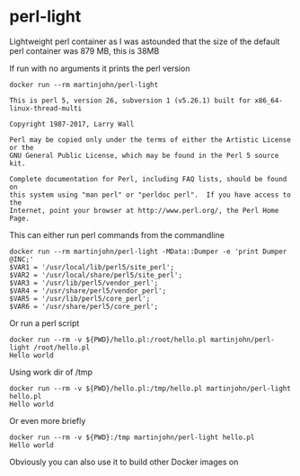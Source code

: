 # perl-light
Lightweight perl container as I was astounded that the size of the default perl container was 879 MB, this is 38MB

If run with no arguments it prints the perl version

    docker run --rm martinjohn/perl-light
    
    This is perl 5, version 26, subversion 1 (v5.26.1) built for x86_64-linux-thread-multi
    
    Copyright 1987-2017, Larry Wall
    
    Perl may be copied only under the terms of either the Artistic License or the
    GNU General Public License, which may be found in the Perl 5 source kit.
    
    Complete documentation for Perl, including FAQ lists, should be found on
    this system using "man perl" or "perldoc perl".  If you have access to the
    Internet, point your browser at http://www.perl.org/, the Perl Home Page.

This can either run perl commands from the commandline

    docker run --rm martinjohn/perl-light -MData::Dumper -e 'print Dumper @INC;'
    $VAR1 = '/usr/local/lib/perl5/site_perl';
    $VAR2 = '/usr/local/share/perl5/site_perl';
    $VAR3 = '/usr/lib/perl5/vendor_perl';
    $VAR4 = '/usr/share/perl5/vendor_perl';
    $VAR5 = '/usr/lib/perl5/core_perl';
    $VAR6 = '/usr/share/perl5/core_perl';

Or run a perl script

    docker run --rm -v ${PWD}/hello.pl:/root/hello.pl martinjohn/perl-light /root/hello.pl
    Hello world

Using work dir of /tmp

    docker run --rm -v ${PWD}/hello.pl:/tmp/hello.pl martinjohn/perl-light hello.pl
    Hello world

Or even more briefly

    docker run --rm -v ${PWD}:/tmp martinjohn/perl-light hello.pl
    Hello world

Obviously you can also use it to build other Docker images on
